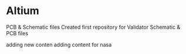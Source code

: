 # Altium
PCB &amp; Schematic files
Created first repository for Validator Schematic & PCB files

adding new conten
adding content for nasa
